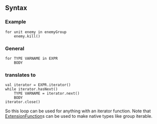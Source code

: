 ## Syntax ##

### Example ###
```
for unit enemy in enemyGroup
	enemy.kill()

```

### General ###

```
for TYPE VARNAME in EXPR
	BODY

```

### translates to ###

```
val iterator = EXPR.iterator()
while iterator.hasNext()
	TYPE VARNAME = iterator.next()
	BODY
iterator.close()
```

So this loop can be used for anything with an iterator function. Note that [ExtensionFunction](ExtensionFunction.md)s can be used to make native types like group iterable.